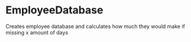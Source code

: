 # EmployeeDatabase
Creates employee database and calculates how much they would make if missing x amount of days
